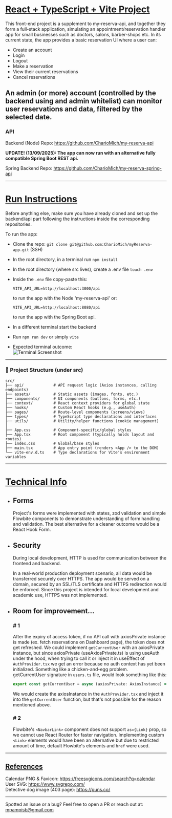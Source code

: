 # <u>React + TypeScript + Vite Project </u>

This front-end project is a supplement to my-reserva-api, and together they form a full-stack application,
simulating an appointment/reservation handler app for small businesses such as doctors, salons, barber-shops etc.
In its current state, the app provides a basic reservation UI where a user can: 
- Create an account
- Login
- Logout
- Make a reservation
- View their current reservations 
- Cancel reservations

An admin (or more) account (controlled by the backend using and admin whitelist) can monitor user reservations and data, 
filtered by the selected date.
---
### API 

Backend (Node) Repo: https://github.com/CharioMich/my-reserva-api <br>

<b>UPDATE! (13/09/2025): The app can now run with an alternative fully compatible Spring Boot REST api.</b> <br>

Spring Backend Repo: https://github.com/CharioMich/my-reserva-spring-api


---

# <u> Run Instructions </u> 
Before anything else, make sure you have already cloned and set up the backend/api part following the instructions inside the 
corresponding repositories. 

To run the app:
- Clone the repo:
  ``` git clone git@github.com:CharioMich/myReserva-app.git ``` (SSH)
- In the root directory, in a terminal run ``` npm install ```
- In the root directory (where src lives), create a .env file ``` touch .env ```
- Inside the `.env` file copy-paste this: 
  ```
  VITE_API_URL=http://localhost:3000/api 
  ``` 
  to run the app with the Node 'my-reserva-api' 
  or:
  ```
  VITE_API_URL=http://localhost:8080/api 
  ``` 
  to run the app with the Spring Boot api.


- In a different terminal start the backend
- Run ``` npm run dev ``` or simply ``` vite ```
- Expected terminal outcome: <br>
  ![Terminal Screenshot](./public/terminal-vite.png)

---
### 📁 Project Structure (under src)
```
src/
├── api/             # API request logic (Axios instances, calling endpoints)
├── assets/          # Static assets (images, fonts, etc.)
├── components/      # UI components (buttons, forms, etc.)
├── context/         # React context providers for global state
├── hooks/           # Custom React hooks (e.g., useAuth)
├── pages/           # Route-level components (screens/views)
├── types/           # TypeScript type declarations and interfaces
├── utils/           # Utility/helper functions (cookie management)
│
├── App.css          # Component-specific/global styles
├── App.tsx          # Root component (typically holds layout and routes)
├── index.css        # Global/base styles 
├── main.tsx         # App entry point (renders <App /> to the DOM)
└── vite-env.d.ts    # Type declarations for Vite's environment variables
```

---

# <u> Technical Info </u>

- ## Forms
  Project's forms were implemented with states, zod validation and simple Flowbite components
  to demonstrate understanding of form handling and validation.
  The best alternative for a cleaner outcome would be a React Hook Form.

- ## Security

  During local development, HTTP is used for communication between the frontend and backend.

  In a real-world production deployment scenario, all data would be transferred securely over HTTPS.
  The app would be served on a domain, secured by an SSL/TLS certificate and HTTPS redirection would be enforced.
  Since this project is intended for local development and academic use, HTTPS was not implemented.


- ## Room for improvement...
  ### # 1 <br>
  After the expiry of access token, if no API call with axiosPrivate instance is made (ex. fetch reservations on Dashboard page),
  the token does not get refreshed. We could implement `getCurrentUser` with an axiosPrivate instance, but
  since axiosPrivate (useAxiosPrivate.ts) is using useAuth under the hood, when trying to call it or inject it in  useEffect of
  `AuthProvider.tsx` we get an error because no auth context has yet been initialized. Something like a chicken-and-egg problem. <br>
  getCurrentUser signature in `users.ts` file, would look something like this:
  
  ```js
  export const getCurrentUser = async (axiosPrivate: AxiosInstance) => {...}
  ```
  We would create the axiosInstance in the `AuthProvider.tsx` and inject it into the `getCurrentUser` function, but that's 
  not possible for the reason mentioned above. 
  
  ### # 2
  Flowbite's ` <NavbarLink> ` component does not support ` as={Link} ` prop, so we cannot use 
  React Router for faster navigation. Implementing custom ` <Link> ` elements would have been an
  alternative but due to restricted amount of time, default Flowbite's elements and ` href ` were used.

--- 

## <u>References</u>

Calendar PNG & Favicon: https://freesvgicons.com/search?q=calendar <br>
User SVG: https://www.svgrepo.com/ <br>
Detective dog image (403 page): https://puns.co/

---
Spotted an issue or a bug? Feel free to open a PR or reach out at: mpampisb@gmail.com 